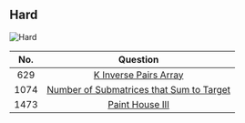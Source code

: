 ## Hard

![Hard](https://i.ytimg.com/vi/xi_i0_1ZS3Q/maxresdefault.jpg "Hard")

|No. | Question|
|:---:|:----:|
|629|[K Inverse Pairs Array][629]|
|1074|[Number of Submatrices that Sum to Target][1074]|
|1473|[Paint House III][1473]|

[629]:https://github.com/KaidenHsu/LeetCode/blob/main/3.Hard/0629.KInversePairsArray.cpp
[1074]:https://github.com/KaidenHsu/LeetCode/blob/main/3.Hard/1074.NumberOfSubmatricesThatSumToTarget.cpp
[1473]:https://github.com/Ryanshyu/LeetCode/blob/main/3.Hard/1473.PaintHouseIII.cpp